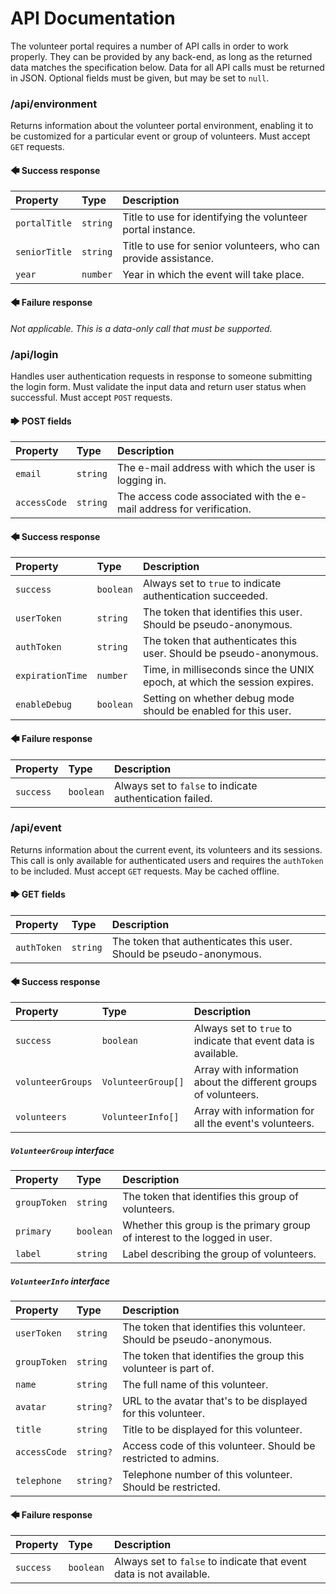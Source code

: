 # API Documentation
The volunteer portal requires a number of API calls in order to work properly. They can be provided
by any back-end, as long as the returned data matches the specification below. Data for all API
calls must be returned in JSON. Optional fields must be given, but may be set to `null`.

### /api/environment
Returns information about the volunteer portal environment, enabling it to be customized for a
particular event or group of volunteers. Must accept `GET` requests.

#### 🡄 Success response

| Property         | Type     | Description |
| :---             | :---     | :--- |
| `portalTitle`    | `string` | Title to use for identifying the volunteer portal instance. |
| `seniorTitle`    | `string` | Title to use for senior volunteers, who can provide assistance. |
| `year`           | `number` | Year in which the event will take place. |

#### 🡄 Failure response

_Not applicable. This is a data-only call that must be supported._

### /api/login

Handles user authentication requests in response to someone submitting the login form. Must validate
the input data and return user status when successful. Must accept `POST` requests.

#### 🡆 POST fields

| Property     | Type     | Description |
| :---         | :---     | :--- |
| `email`      | `string` | The e-mail address with which the user is logging in. |
| `accessCode` | `string` | The access code associated with the e-mail address for verification. |


#### 🡄 Success response

| Property         | Type      | Description |
| :---             | :---      | :--- |
| `success`        | `boolean` | Always set to `true` to indicate authentication succeeded. |
| `userToken`      | `string`  | The token that identifies this user. Should be pseudo-anonymous. |
| `authToken`      | `string`  | The token that authenticates this user. Should be pseudo-anonymous. |
| `expirationTime` | `number`  | Time, in milliseconds since the UNIX epoch, at which the session expires. |
| `enableDebug`    | `boolean` | Setting on whether debug mode should be enabled for this user. |

#### 🡄 Failure response

| Property  | Type      | Description |
| :---      | :---      | :--- |
| `success` | `boolean` | Always set to `false` to indicate authentication failed. |

### /api/event
Returns information about the current event, its volunteers and its sessions. This call is only
available for authenticated users and requires the `authToken` to be included. Must accept `GET`
requests. May be cached offline.

#### 🡆 GET fields

| Property    | Type     | Description |
| :---        | :---     | :--- |
| `authToken` | `string` | The token that authenticates this user. Should be pseudo-anonymous. |

#### 🡄 Success response

| Property          | Type               | Description |
| :---              | :---               | :--- |
| `success`         | `boolean`          | Always set to `true` to indicate that event data is available. |
| `volunteerGroups` | `VolunteerGroup[]` | Array with information about the different groups of volunteers. |
| `volunteers`      | `VolunteerInfo[]`  | Array with information for all the event's volunteers. |

##### `VolunteerGroup` interface

| Property         | Type      | Description |
| :---             | :---      | :--- |
| `groupToken`     | `string`  | The token that identifies this group of volunteers. |
| `primary`        | `boolean` | Whether this group is the primary group of interest to the logged in user. |
| `label`          | `string`  | Label describing the group of volunteers. |

##### `VolunteerInfo` interface

| Property         | Type      | Description |
| :---             | :---      | :--- |
| `userToken`      | `string`  | The token that identifies this volunteer. Should be pseudo-anonymous. |
| `groupToken`     | `string`  | The token that identifies the group this volunteer is part of. |
| `name`           | `string`  | The full name of this volunteer. |
| `avatar`         | `string?` | URL to the avatar that's to be displayed for this volunteer. |
| `title`          | `string`  | Title to be displayed for this volunteer. |
| `accessCode`     | `string?` | Access code of this volunteer. Should be restricted to admins. |
| `telephone`      | `string?` | Telephone number of this volunteer. Should be restricted. |

#### 🡄 Failure response

| Property  | Type      | Description |
| :---      | :---      | :--- |
| `success` | `boolean` | Always set to `false` to indicate that event data is not available. |

